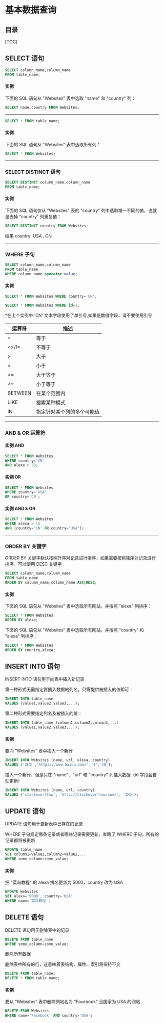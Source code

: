 # 基本数据查询

## 目录

[TOC]


## SELECT 语句

```sql
SELECT column_name,column_name
FROM table_name;
```

#### 实例

下面的 SQL 语句从 "Websites" 表中选取 "name" 和 "country" 列：

```sql
SELECT name,country FROM Websites;
```

-------------


```sql
SELECT * FROM table_name;
```
#### 实例

下面的 SQL 语句从 "Websites" 表中选取所有列：

```sql
SELECT * FROM Websites;
```

-------------


### SELECT DISTINCT 语句

```sql
SELECT DISTINCT column_name,column_name
FROM table_name;
```
#### 实例

下面的 SQL 语句仅从 "Websites" 表的 "country" 列中选取唯一不同的值，也就是去掉 "country" 列重复值：

```sql
SELECT DISTINCT country FROM Websites;
```
结果
country: USA , CN

-------------


### WHERE 子句

```sql
SELECT column_name,column_name
FROM table_name
WHERE column_name operator value;
```
#### 实例

```sql
SELECT * FROM Websites WHERE country='CN';
```

```sql
SELECT * FROM Websites WHERE id=1;
```

*在上个实例中 'CN' 文本字段使用了单引号,如果是数值字段，请不要使用引号

|运算符|描述|
|---|---|
|=|等于|
|<>/!=|不等于
|>|大于|
|<|小于|
|>=|大于等于|
|<=|小于等于|
|BETWEEN|在某个范围内|
|LIKE|搜索某种模式|
|IN|指定针对某个列的多个可能值|

-------------


### AND & OR 运算符

#### 实例 AND

```sql
SELECT * FROM Websites
WHERE country='CN'
AND alexa > 50;
```

#### 实例 OR

```sql
SELECT * FROM Websites
WHERE country='USA'
OR country='CN';
```

#### 实例 AND & OR

```sql
SELECT * FROM Websites
WHERE alexa > 15
AND (country='CN' OR country='USA');
```

-------------


### ORDER BY 关键字

ORDER BY 关键字默认按照升序对记录进行排序，如果需要按照降序对记录进行排序，可以使用 DESC 关键字

```sql
SELECT column_name,column_name
FROM table_name
ORDER BY column_name,column_name ASC|DESC;
```

#### 实例

下面的 SQL 语句从 "Websites" 表中选取所有网站，并按照 "alexa" 列排序：

```sql
SELECT * FROM Websites
ORDER BY alexa;
```

下面的 SQL 语句从 "Websites" 表中选取所有网站，并按照 "country" 和 "alexa" 列排序：

```sql
SELECT * FROM Websites
ORDER BY country,alexa;
```

## INSERT INTO 语句

INSERT INTO 语句用于向表中插入新记录

第一种形式无需指定要插入数据的列名，只需提供被插入的值即可：
```sql
INSERT INTO table_name
VALUES (value1,value2,value3,...);
```

第二种形式需要指定列名及被插入的值：
```sql
INSERT INTO table_name (column1,column2,column3,...)
VALUES (value1,value2,value3,...);
```

#### 实例

要向 "Websites" 表中插入一个新行

```sql
INSERT INTO Websites (name, url, alexa, country)
VALUES ('百度','https://www.baidu.com/','4','CN');
```

插入一个新行，但是只在 "name"、"url" 和 "country" 列插入数据（id 字段会自动更新）

```sql
INSERT INTO Websites (name, url, country)
VALUES ('stackoverflow', 'http://stackoverflow.com/', 'IND');
```

## UPDATE 语句

UPDATE 语句用于更新表中已存在的记录

WHERE 子句规定哪条记录或者哪些记录需要更新，省略了 WHERE 子句，所有的记录都将被更新

```sql
UPDATE table_name
SET column1=value1,column2=value2,...
WHERE some_column=some_value;
```

#### 实例

把 "菜鸟教程" 的 alexa 排名更新为 5000，country 改为 USA

```sql
UPDATE Websites 
SET alexa='5000', country='USA' 
WHERE name='菜鸟教程';
```

## DELETE 语句

DELETE 语句用于删除表中的记录

```sql
DELETE FROM table_name
WHERE some_column=some_value;
```
删除所有数据

删除表中所有的行，这意味着表结构、属性、索引将保持不变

```sql
DELETE FROM table_name;
DELETE * FROM table_name;
```

#### 实例

要从 "Websites" 表中删除网站名为 "Facebook" 且国家为 USA 的网站

```sql
DELETE FROM Websites
WHERE name='Facebook' AND country='USA';
```
